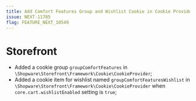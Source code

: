 ```yaml
---
title: Add Comfort Features Group and Wishlist Cookie in Cookie Provider
issue: NEXT-11785
flag: FEATURE_NEXT_10549
---
```

# Storefront
*  Added a cookie group `groupComfortFeatures` in `\Shopware\Storefront\Framework\Cookie\CookieProvider`;
*  Added a cookie item for wishlist named `groupComfortFeaturesWishlist` in `\Shopware\Storefront\Framework\Cookie\CookieProvider` when `core.cart.wishlistEnabled` setting is `true`;
